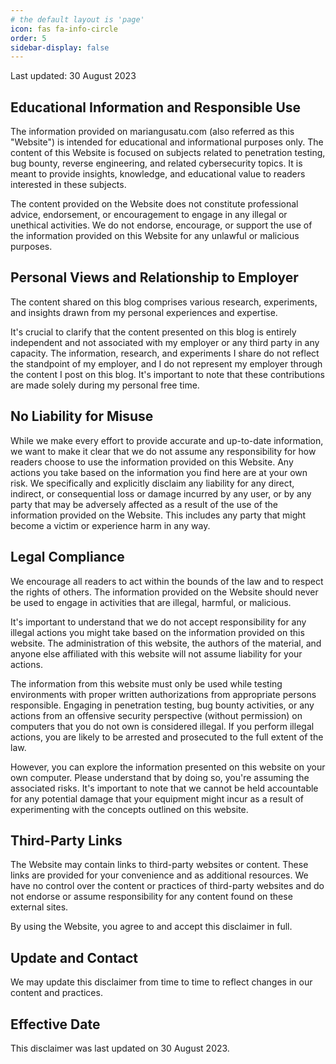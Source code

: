 ```yaml
---
# the default layout is 'page'
icon: fas fa-info-circle
order: 5
sidebar-display: false
---
```


Last updated: 30 August 2023

<h2 data-toc-skip>Educational Information and Responsible Use</h2>

The information provided on mariangusatu.com (also referred as this "Website") is intended for educational and informational purposes only. The content of this Website is focused on subjects related to penetration testing, bug bounty, reverse engineering, and related cybersecurity topics. It is meant to provide insights, knowledge, and educational value to readers interested in these subjects.

The content provided on the Website does not constitute professional advice, endorsement, or encouragement to engage in any illegal or unethical activities. We do not endorse, encourage, or support the use of the information provided on this Website for any unlawful or malicious purposes.

<h2 data-toc-skip>Personal Views and Relationship to Employer</h2>

The content shared on this blog comprises various research, experiments, and insights drawn from my personal experiences and expertise.

It's crucial to clarify that the content presented on this blog is entirely independent and not associated with my employer or any third party in any capacity. The information, research, and experiments I share do not reflect the standpoint of my employer, and I do not represent my employer through the content I post on this blog. It's important to note that these contributions are made solely during my personal free time.

<h2 data-toc-skip>No Liability for Misuse</h2>

While we make every effort to provide accurate and up-to-date information, we want to make it clear that we do not assume any responsibility for how readers choose to use the information provided on this Website. Any actions you take based on the information you find here are at your own risk. We specifically and explicitly disclaim any liability for any direct, indirect, or consequential loss or damage incurred by any user, or by any party that may be adversely affected as a result of the use of the information provided on the Website. This includes any party that might become a victim or experience harm in any way.

<h2 data-toc-skip>Legal Compliance</h2>

We encourage all readers to act within the bounds of the law and to respect the rights of others. The information provided on the Website should never be used to engage in activities that are illegal, harmful, or malicious.

It's important to understand that we do not accept responsibility for any illegal actions you might take based on the information provided on this website. The administration of this website, the authors of the material, and anyone else affiliated with this website will not assume liability for your actions.

The information from this website must only be used while testing environments with proper written authorizations from appropriate persons responsible. Engaging in penetration testing, bug bounty activities, or any actions from an offensive security perspective (without permission) on computers that you do not own is considered illegal. If you perform illegal actions, you are likely to be arrested and prosecuted to the full extent of the law.

However, you can explore the information presented on this website on your own computer. Please understand that by doing so, you're assuming the associated risks. It's important to note that we cannot be held accountable for any potential damage that your equipment might incur as a result of experimenting with the concepts outlined on this website.

<h2 data-toc-skip>Third-Party Links</h2>

The Website may contain links to third-party websites or content. These links are provided for your convenience and as additional resources. We have no control over the content or practices of third-party websites and do not endorse or assume responsibility for any content found on these external sites.

By using the Website, you agree to and accept this disclaimer in full.

<h2 data-toc-skip>Update and Contact</h2>

We may update this disclaimer from time to time to reflect changes in our content and practices.

<h2 data-toc-skip>Effective Date</h2>

This disclaimer was last updated on 30 August 2023.
